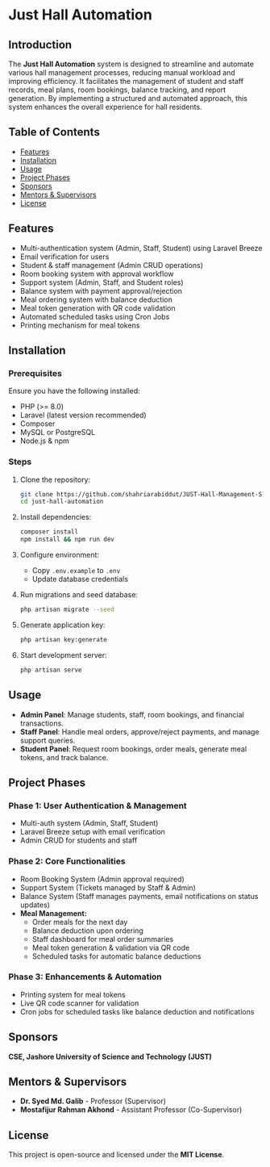 # Just Hall Automation

## Introduction
The **Just Hall Automation** system is designed to streamline and automate various hall management processes, reducing manual workload and improving efficiency. It facilitates the management of student and staff records, meal plans, room bookings, balance tracking, and report generation. By implementing a structured and automated approach, this system enhances the overall experience for hall residents.

## Table of Contents
- [Features](#features)
- [Installation](#installation)
- [Usage](#usage)
- [Project Phases](#project-phases)
- [Sponsors](#sponsors)
- [Mentors & Supervisors](#mentors--supervisors)
- [License](#license)

## Features
- Multi-authentication system (Admin, Staff, Student) using Laravel Breeze
- Email verification for users
- Student & staff management (Admin CRUD operations)
- Room booking system with approval workflow
- Support system (Admin, Staff, and Student roles)
- Balance system with payment approval/rejection
- Meal ordering system with balance deduction
- Meal token generation with QR code validation
- Automated scheduled tasks using Cron Jobs
- Printing mechanism for meal tokens

## Installation
### Prerequisites
Ensure you have the following installed:
- PHP (>= 8.0)
- Laravel (latest version recommended)
- Composer
- MySQL or PostgreSQL
- Node.js & npm

### Steps
1. Clone the repository:
   ```bash
   git clone https://github.com/shahriarabiddut/JUST-Hall-Management-System.git
   cd just-hall-automation
   ```

2. Install dependencies:
   ```bash
   composer install
   npm install && npm run dev
   ```

3. Configure environment:
   - Copy `.env.example` to `.env`
   - Update database credentials

4. Run migrations and seed database:
   ```bash
   php artisan migrate --seed
   ```

5. Generate application key:
   ```bash
   php artisan key:generate
   ```

6. Start development server:
   ```bash
   php artisan serve
   ```

## Usage
- **Admin Panel**: Manage students, staff, room bookings, and financial transactions.
- **Staff Panel**: Handle meal orders, approve/reject payments, and manage support queries.
- **Student Panel**: Request room bookings, order meals, generate meal tokens, and track balance.

## Project Phases
### Phase 1: User Authentication & Management
- Multi-auth system (Admin, Staff, Student)
- Laravel Breeze setup with email verification
- Admin CRUD for students and staff

### Phase 2: Core Functionalities
- Room Booking System (Admin approval required)
- Support System (Tickets managed by Staff & Admin)
- Balance System (Staff manages payments, email notifications on status updates)
- **Meal Management:**
  - Order meals for the next day
  - Balance deduction upon ordering
  - Staff dashboard for meal order summaries
  - Meal token generation & validation via QR code
  - Scheduled tasks for automatic balance deductions

### Phase 3: Enhancements & Automation
- Printing system for meal tokens
- Live QR code scanner for validation
- Cron jobs for scheduled tasks like balance deduction and notifications

## Sponsors
**CSE, Jashore University of Science and Technology (JUST)**

## Mentors & Supervisors
- **Dr. Syed Md. Galib** - Professor (Supervisor)
- **Mostafijur Rahman Akhond** - Assistant Professor (Co-Supervisor)

## License
This project is open-source and licensed under the **MIT License**.

